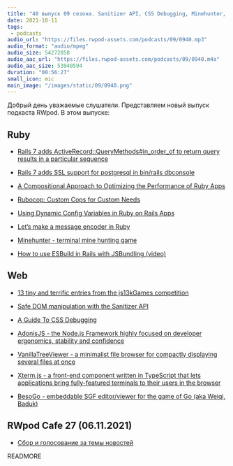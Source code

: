 ```yaml
---
title: "40 выпуск 09 сезона. Sanitizer API, CSS Debugging, Minehunter, AdonisJS, VanillaTreeViewer, Xterm.js и прочее"
date: 2021-10-11
tags:
 - podcasts
audio_url: "https://files.rwpod-assets.com/podcasts/09/0940.mp3"
audio_format: "audio/mpeg"
audio_size: 54272858
audio_aac_url: "https://files.rwpod-assets.com/podcasts/09/0940.m4a"
audio_aac_size: 53940594
duration: "00:56:27"
small_icon: mic
main_image: "/images/static/09/0940.png"
---
```


Добрый день уважаемые слушатели. Представляем новый выпуск подкаста RWpod. В этом выпуске:

## Ruby

 - [Rails 7 adds ActiveRecord::QueryMethods#in_order_of to return query results in a particular sequence](https://blog.saeloun.com/2021/10/05/rails-7-activerecord-adds-in_order_of-method)
 - [Rails 7 adds SSL support for postgresql in bin/rails dbconsole](https://blog.saeloun.com/2021/10/06/rails-7-add-ssl-support-postgresql-dbconsole)
 - [A Compositional Approach to Optimizing the Performance of Ruby Apps](https://noteflakes.com/articles/2021-10-05-a-compositional-approach-to-ruby-performance)
 - [Rubocop: Custom Cops for Custom Needs](https://thoughtbot.com/blog/rubocop-custom-cops-for-custom-needs)


 - [Using Dynamic Config Variables in Ruby on Rails Apps](https://pawelurbanek.com/rails-dynamic-config)
 - [Let’s make a message encoder in Ruby](https://medium.com/zendesk-engineering/lets-make-a-message-encoder-in-ruby-1bbca8065f62)
 - [Minehunter - terminal mine hunting game](https://github.com/piotrmurach/minehunter)
 - [How to use ESBuild in Rails with JSBundling (video)](https://gorails.com/episodes/esbuild-jsbundling-rails)

## Web

 - [13 tiny and terrific entries from the js13kGames competition](https://github.blog/2021-10-05-13-tiny-and-terrific-entries-from-the-js13kgames-competition/)
 - [Safe DOM manipulation with the Sanitizer API](https://web.dev/sanitizer/)
 - [A Guide To CSS Debugging](https://www.smashingmagazine.com/2021/10/guide-debugging-css/)


 - [AdonisJS - the Node.js Framework highly focused on developer ergonomics, stability and confidence](https://adonisjs.com/)
 - [VanillaTreeViewer - a minimalist file browser for compactly displaying several files at once](https://abhchand.me/vanilla-tree-viewer/)
 - [Xterm.js - a front-end component written in TypeScript that lets applications bring fully-featured terminals to their users in the browser](https://xtermjs.org/)
 - [BesoGo - embeddable SGF editor/viewer for the game of Go (aka Weiqi, Baduk)](https://github.com/yewang/besogo)

## RWpod Cafe 27 (06.11.2021)

 - [Сбор и голосование за темы новостей](https://github.com/rwpod/cafe-discussions/discussions/12)


READMORE
